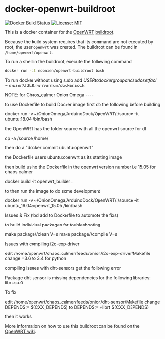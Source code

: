 docker-openwrt-buildroot
========================
[![Docker Build Status](https://img.shields.io/docker/build/noonien/openwrt-buildroot.svg)](https://hub.docker.com/r/noonien/openwrt-buildroot)
[![License: MIT](http://img.shields.io/badge/license-MIT-blue.svg?style=flat-square)](https://github.com/noonien/docker-openwrt-buildroot/blob/master/LICENSE)


This is a docker container for the [OpenWRT](https://openwrt.org/)
[buildroot](http://wiki.openwrt.org/doc/howto/buildroot.exigence).

Because the build system requires that its command are not executed by root,
the user `openwrt` was created. The buildroot can be found in
`/home/openwrt/openwrt`.

To run a shell in the buildroot, execute the following command:
```sh
docker run -it noonien/openwrt-buildroot bash
```

To run docker without using sudo
add $USER to docker group
and
sudo setfacl -m user:$USER:rw /var/run/docker.sock

NOTE: for Chaos_calmer Onion Omega ----

to use Dockerfile to build Docker image first do the following before building

docker run -v ~/OnionOmega/ArduinoDock/OpenWRT/:/source -it ubuntu:18.04 /bin/bash

the OpenWRT has the folder source with all the openwrt source for dl

cp -a /source /home/

then do a "docker commit <Container ID> ubuntu:openwrt"

the Dockerfile users ubuntu:openwrt as its starting image

then build using the Dockerfile in the openwrt version number i.e 15.05 for chaos calmer

docker build -it openwrt_builder .

to then run the image to do some development

docker run -v ~/OnionOmega/ArduinoDock/OpenWRT/:/source -it ubuntu_16.04:openwrt_15.05 /bin/bash


Issues & Fix (tbd add to Dockerfile to automote the fixs)

to build individual packages for toubleshooting

make package/<package>/clean V=s
make package/<package>/compile V=s

Issues with compiling i2c-exp-driver

edit  /home/openwrt/chaos_calmer/feeds/onion/i2c-exp-driver/Makefile change 
=3.6 to 3.4 for python


compiling issues with dht-sensors get the following error

Package dht-sensor is missing dependencies for the following libraries:
librt.so.0

To fix

edit /home/openwrt/chaos_calmer/feeds/onion/dht-sensor/Makefile 
change
	DEPENDS:= $(CXX_DEPENDS)
to
        DEPENDS:= +librt $(CXX_DEPENDS)

then it works

More information on how to use this buildroot can be found on the
[OpenWRT wiki](http://wiki.openwrt.org/doc/howto/build).
